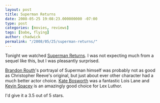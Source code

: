 ```yaml
---
layout: post
title: Superman Returns
date: 2008-05-25 19:08:23.000000000 -07:00
type: post
categories: [movies, reviews]
tags: [babe, flying]
author: chadwick
permalink: "/2008/05/25/superman-returns/"
---
```

Tonight we watched [Superman Returns](http://www.imdb.com/title/tt0348150/). I
was not expecting much from a sequel like this, but I was pleasantly
surprised.

[Brandon Routh](http://www.imdb.com/name/nm0746125/)'s portrayal of Superman
himself was probably not as good as Christopher Reeve's original, but just
about ever other character had a much better actor choice. [Kate
Bosworth](http://www.imdb.com/name/nm0098378/) was a fantastic Lois Lane and
[Kevin Spacey](http://www.imdb.com/name/nm0000228) is an amazingly good choice
for Lex Luthor.

I'd give it a 3.5 out of 5 stars.

